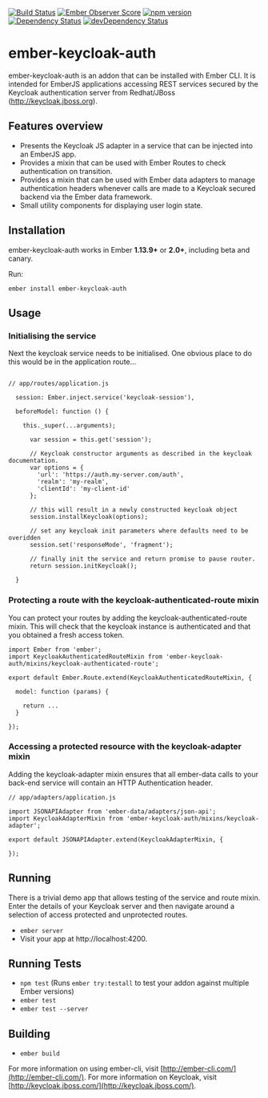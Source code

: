 [![Build Status](https://travis-ci.org/JFTechnology/ember-keycloak-auth.svg)](https://travis-ci.org/JFTechnology/ember-keycloak-auth)
[![Ember Observer Score](http://emberobserver.com/badges/ember-keycloak-auth.svg)](http://emberobserver.com/addons/ember-keycloak-auth)
[![npm version](https://badge.fury.io/js/ember-keycloak-auth.svg)](https://badge.fury.io/js/ember-keycloak-auth)
[![Dependency Status](https://david-dm.org/JFTechnology/ember-keycloak-auth.svg)](https://david-dm.org/JFTechnology/ember-keycloak-auth)
[![devDependency Status](https://david-dm.org/JFTechnology/ember-keycloak-auth/dev-status.svg)](https://david-dm.org/JFTechnology/ember-keycloak-auth#info=devDependencies)

# ember-keycloak-auth 

ember-keycloak-auth is an addon that can be installed with Ember CLI. It is intended for EmberJS applications accessing 
REST services secured by the Keycloak authentication server from Redhat/JBoss (http://keycloak.jboss.org). 

## Features overview

 * Presents the Keycloak JS adapter in a service that can be injected into an EmberJS app.
 * Provides a mixin that can be used with Ember Routes to check authentication on transition.
 * Provides a mixin that can be used with Ember data adapters to manage authentication headers whenever calls 
 are made to a Keycloak secured backend via the Ember data framework.
 * Small utility components for displaying user login state.

## Installation

ember-keycloak-auth works in Ember **1.13.9+** or **2.0+**, including beta and canary.

Run:

```
ember install ember-keycloak-auth
```

## Usage

### Initialising the service

Next the keycloak service needs to be initialised. One obvious place to do this would be in the application route...

```

// app/routes/application.js

  session: Ember.inject.service('keycloak-session'),

  beforeModel: function () {

    this._super(...arguments);

      var session = this.get('session');

      // Keycloak constructor arguments as described in the keycloak documentation.
      var options = {
        'url': 'https://auth.my-server.com/auth',
        'realm': 'my-realm',
        'clientId': 'my-client-id'
      };

      // this will result in a newly constructed keycloak object
      session.installKeycloak(options);
      
      // set any keycloak init parameters where defaults need to be overidden
      session.set('responseMode', 'fragment');
      
      // finally init the service and return promise to pause router.
      return session.initKeycloak();
  
  }
```

### Protecting a route with the keycloak-authenticated-route mixin

You can protect your routes by adding the keycloak-authenticated-route mixin. This 
will check that the keycloak instance is authenticated and that you obtained a fresh access 
token.

```
import Ember from 'ember';
import KeycloakAuthenticatedRouteMixin from 'ember-keycloak-auth/mixins/keycloak-authenticated-route';

export default Ember.Route.extend(KeycloakAuthenticatedRouteMixin, {

  model: function (params) {

    return ...
  }

});
```

### Accessing a protected resource with the keycloak-adapter mixin
 
 
Adding the keycloak-adapter mixin ensures that all ember-data calls to your 
back-end service will contain an HTTP Authentication header.

```
// app/adapters/application.js

import JSONAPIAdapter from 'ember-data/adapters/json-api';
import KeycloakAdapterMixin from 'ember-keycloak-auth/mixins/keycloak-adapter';

export default JSONAPIAdapter.extend(KeycloakAdapterMixin, {

});
```

 




## Running

There is a trivial demo app that allows testing of the service and route mixin. Enter the details of your Keycloak server 
and then navigate around a selection of access protected and unprotected routes.

* `ember server`
* Visit your app at http://localhost:4200.

## Running Tests

* `npm test` (Runs `ember try:testall` to test your addon against multiple Ember versions)
* `ember test`
* `ember test --server`

## Building

* `ember build`

For more information on using ember-cli, visit [http://ember-cli.com/](http://ember-cli.com/).
For more information on Keycloak, visit [http://keycloak.jboss.com/](http://keycloak.jboss.com/).
